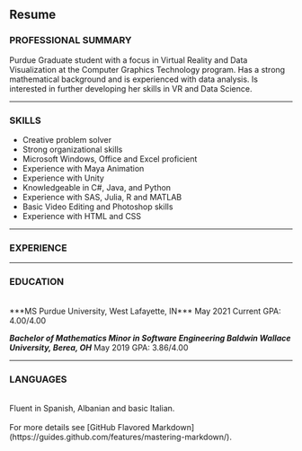 ## Resume


### PROFESSIONAL SUMMARY

Purdue Graduate student with a focus in Virtual Reality and Data Visualization at the Computer Graphics Technology program. Has a strong mathematical background and is experienced with data analysis. Is interested in further developing her skills in VR and Data Science.  

---

### SKILLS

* Creative problem solver     <br />                     
* Strong organizational skills 
* Microsoft Windows, Office and Excel proficient  
* Experience with Maya Animation 
* Experience with Unity                            
* Knowledgeable in C#, Java,  and Python 
* Experience with SAS, Julia, R and MATLAB         
* Basic Video Editing and Photoshop skills 
* Experience with HTML and CSS 

---
### EXPERIENCE

---
### EDUCATION
 <br /> 
***MS  Purdue University, West Lafayette, IN***
May 2021 
Current GPA: 4.00/4.00 
 <br />
 
***Bachelor of Mathematics  Minor in Software Engineering Baldwin Wallace University, Berea, OH***
May 2019 
GPA: 3.86/4.00 
<br /> 
  
--- 
### LANGUAGES
 <br />
Fluent in Spanish, Albanian and basic Italian. 
 <br />
 <br />
For more details see [GitHub Flavored Markdown](https://guides.github.com/features/mastering-markdown/).
